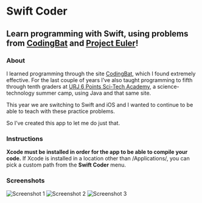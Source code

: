 # Swift Coder

## Learn programming with Swift, using problems from [CodingBat](https://www.codingbat.com) and [Project Euler](http://projecteuler.net)!

### About

I learned programming through the site [CodingBat](https://www.codingbat.com), which I found extremely effective. For the last couple of years I’ve also taught programming to fifth through tenth graders at [URJ 6 Points Sci-Tech Academy](https://6pointsscitech.org/east/), a science-technology summer camp, using Java and that same site.

This year we are switching to Swift and iOS and I wanted to continue to be able to teach with these practice problems.

So I’ve created this app to let me do just that.

### Instructions

**Xcode must be installed in order for the app to be able to compile your code.** If Xcode is installed in a location other than /Applications/, you can pick a custom path from the **Swift Coder** menu.

### Screenshots

![Screenshot 1](https://i.imgur.com/BMsJ2Ly.png)
![Screenshot 2](https://i.imgur.com/eRmox6R.png)
![Screenshot 3](https://i.imgur.com/UF6HwO9.png)

